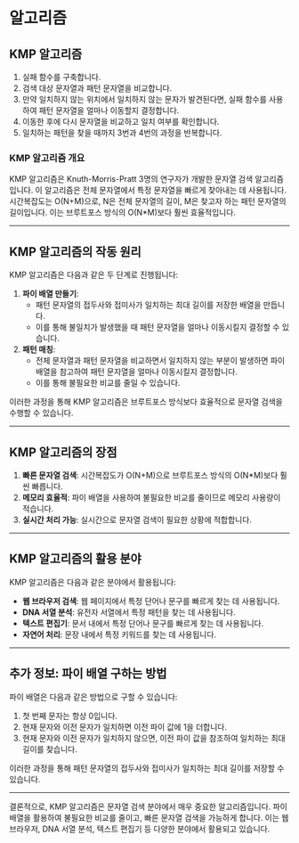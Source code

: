 # 알고리즘

## KMP 알고리즘

1. 실패 함수를 구축합니다.
2. 검색 대상 문자열과 패턴 문자열을 비교합니다.
3. 만약 일치하지 않는 위치에서 일치하지 않는 문자가 발견된다면, 실패 함수를 사용하여 패턴 문자열을 얼마나 이동할지 결정합니다.
4. 이동한 후에 다시 문자열을 비교하고 일치 여부를 확인합니다.
5. 일치하는 패턴을 찾을 때까지 3번과 4번의 과정을 반복합니다.

### KMP 알고리즘 개요

KMP 알고리즘은 Knuth-Morris-Pratt 3명의 연구자가 개발한 문자열 검색 알고리즘입니다. 이 알고리즘은 전체 문자열에서 특정 문자열을 빠르게 찾아내는 데 사용됩니다. 시간복잡도는 O(N+M)으로, N은 전체 문자열의 길이, M은 찾고자 하는 패턴 문자열의 길이입니다. 이는 브루트포스 방식의 O(N*M)보다 훨씬 효율적입니다.

---

## KMP 알고리즘의 작동 원리

KMP 알고리즘은 다음과 같은 두 단계로 진행됩니다:

1. **파이 배열 만들기**:
    - 패턴 문자열의 접두사와 접미사가 일치하는 최대 길이를 저장한 배열을 만듭니다.
    - 이를 통해 불일치가 발생했을 때 패턴 문자열을 얼마나 이동시킬지 결정할 수 있습니다.
2. **패턴 매칭**:
    - 전체 문자열과 패턴 문자열을 비교하면서 일치하지 않는 부분이 발생하면 파이 배열을 참고하여 패턴 문자열을 얼마나 이동시킬지 결정합니다.
    - 이를 통해 불필요한 비교를 줄일 수 있습니다.

이러한 과정을 통해 KMP 알고리즘은 브루트포스 방식보다 효율적으로 문자열 검색을 수행할 수 있습니다.

---

## KMP 알고리즘의 장점

1. **빠른 문자열 검색**: 시간복잡도가 O(N+M)으로 브루트포스 방식의 O(N*M)보다 훨씬 빠릅니다.
2. **메모리 효율적**: 파이 배열을 사용하여 불필요한 비교를 줄이므로 메모리 사용량이 적습니다.
3. **실시간 처리 가능**: 실시간으로 문자열 검색이 필요한 상황에 적합합니다.

---

## KMP 알고리즘의 활용 분야

KMP 알고리즘은 다음과 같은 분야에서 활용됩니다:

- **웹 브라우저 검색**: 웹 페이지에서 특정 단어나 문구를 빠르게 찾는 데 사용됩니다.
- **DNA 서열 분석**: 유전자 서열에서 특정 패턴을 찾는 데 사용됩니다.
- **텍스트 편집기**: 문서 내에서 특정 단어나 문구를 빠르게 찾는 데 사용됩니다.
- **자연어 처리**: 문장 내에서 특정 키워드를 찾는 데 사용됩니다.

---

## 추가 정보: 파이 배열 구하는 방법

파이 배열은 다음과 같은 방법으로 구할 수 있습니다:

1. 첫 번째 문자는 항상 0입니다.
2. 현재 문자와 이전 문자가 일치하면 이전 파이 값에 1을 더합니다.
3. 현재 문자와 이전 문자가 일치하지 않으면, 이전 파이 값을 참조하여 일치하는 최대 길이를 찾습니다.

이러한 과정을 통해 패턴 문자열의 접두사와 접미사가 일치하는 최대 길이를 저장할 수 있습니다.

---

결론적으로, KMP 알고리즘은 문자열 검색 분야에서 매우 중요한 알고리즘입니다. 파이 배열을 활용하여 불필요한 비교를 줄이고, 빠른 문자열 검색을 가능하게 합니다. 이는 웹 브라우저, DNA 서열 분석, 텍스트 편집기 등 다양한 분야에서 활용되고 있습니다.